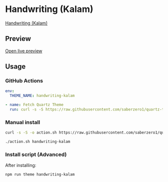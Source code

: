 # Handwriting (Kalam)

[Handwriting (Kalam)](#)

## Preview

[Open live preview](https://quartz-themes.github.io/handwriting-kalam/)

## Usage

### GitHub Actions

```yaml
env:
  THEME_NAME: handwriting-kalam
```

```yaml
- name: Fetch Quartz Theme
  run: curl -s -S https://raw.githubusercontent.com/saberzero1/quartz-themes/master/action.sh | bash -s -- $THEME_NAME
```

### Manual install

```bash
curl -s -S -o action.sh https://raw.githubusercontent.com/saberzero1/quartz-themes/master/action.sh

./action.sh handwriting-kalam
```

### Install script (Advanced)

After installing:

```bash
npm run theme handwriting-kalam
```
